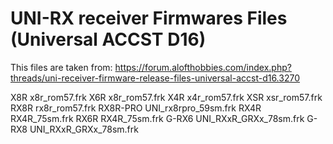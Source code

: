 # UNI-RX receiver Firmwares Files (Universal ACCST D16)

This files are taken from:
https://forum.alofthobbies.com/index.php?threads/uni-receiver-firmware-release-files-universal-accst-d16.3270


X8R      x8r_rom57.frk
X6R      x8r_rom57.frk
X4R      x4r_rom57.frk
XSR      xsr_rom57.frk
RX8R     rx8r_rom57.frk
RX8R-PRO UNI_rx8rpro_59sm.frk
RX4R     RX4R_75sm.frk
RX6R     RX4R_75sm.frk
G-RX6    UNI_RXxR_GRXx_78sm.frk 
G-RX8    UNI_RXxR_GRXx_78sm.frk 

